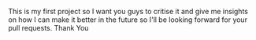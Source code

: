 This is my first project so I want you guys to critise it and give me insights on how I can make it better in the future so I'll be looking forward for your pull requests. Thank You
